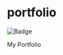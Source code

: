 # portfolio

![Badge](https://github.com/yukin01/portfolio/workflows/Deploy/badge.svg)

My Portfolio
